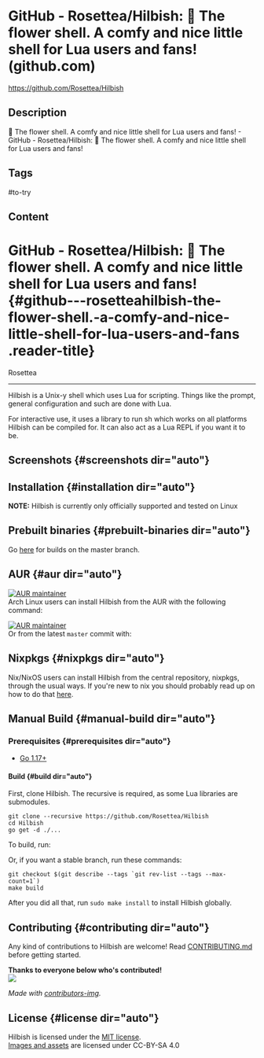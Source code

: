 # GitHub - Rosettea/Hilbish: 🌺 The flower shell. A comfy and nice little shell for Lua users and fans! (github.com)

<https://github.com/Rosettea/Hilbish>

## Description

🌺 The flower shell. A comfy and nice little shell for Lua users and fans! - GitHub - Rosettea/Hilbish: 🌺 The flower shell. A comfy and nice little shell for Lua users and fans!

## Tags

#to-try

## Content

GitHub - Rosettea/Hilbish: 🌺 The flower shell. A comfy and nice little shell for Lua users and fans! {#github---rosetteahilbish-the-flower-shell.-a-comfy-and-nice-little-shell-for-lua-users-and-fans .reader-title}
====================================================================================================

Rosettea

------------------------------------------------------------------------

Hilbish is a Unix-y shell which uses Lua for scripting. Things like the prompt,
general configuration and such are done with Lua.

For interactive use, it uses a library to run sh which works on all
platforms Hilbish can be compiled for. It can also act as a Lua REPL if you want
it to be.

Screenshots {#screenshots dir="auto"}
-----------

Installation {#installation dir="auto"}
------------

**NOTE:** Hilbish is currently only officially supported and tested on Linux

Prebuilt binaries {#prebuilt-binaries dir="auto"}
-----------------

Go [here](https://nightly.link/Rosettea/Hilbish/workflows/build/master) for
builds on the master branch.

AUR {#aur dir="auto"}
---

[![AUR maintainer](https://camo.githubusercontent.com/9fbefe73ff81ee5cdd3ed5b78df2f5f1c9f690d360ab9d5306b90ebb6554b2d1/68747470733a2f2f696d672e736869656c64732e696f2f6175722f6d61696e7461696e65722f68696c626973683f6c6f676f3d617263682d6c696e7578267374796c653d666c61742d737175617265)](https://aur.archlinux.org/packages/hilbish)\
Arch Linux users can install Hilbish from the AUR with the following command:

[![AUR maintainer](https://camo.githubusercontent.com/9fbefe73ff81ee5cdd3ed5b78df2f5f1c9f690d360ab9d5306b90ebb6554b2d1/68747470733a2f2f696d672e736869656c64732e696f2f6175722f6d61696e7461696e65722f68696c626973683f6c6f676f3d617263682d6c696e7578267374796c653d666c61742d737175617265)](https://aur.archlinux.org/packages/hilbish-git)\
Or from the latest `master` commit with:

Nixpkgs {#nixpkgs dir="auto"}
-------

Nix/NixOS users can install Hilbish from the central repository, nixpkgs, through the usual ways.
If you\'re new to nix you should probably read up on how to do that [here](https://nixos.wiki/wiki/Cheatsheet).

Manual Build {#manual-build dir="auto"}
------------

### Prerequisites {#prerequisites dir="auto"}

-   [Go 1.17+](https://go.dev/)

#### Build {#build dir="auto"}

First, clone Hilbish. The recursive is required, as some Lua libraries
are submodules.

    git clone --recursive https://github.com/Rosettea/Hilbish
    cd Hilbish
    go get -d ./...

To build, run:

Or, if you want a stable branch, run these commands:

    git checkout $(git describe --tags `git rev-list --tags --max-count=1`)
    make build

After you did all that, run `sudo make install` to install Hilbish globally.

Contributing {#contributing dir="auto"}
------------

Any kind of contributions to Hilbish are welcome!
Read [CONTRIBUTING.md](https://github.com/Rosettea/Hilbish/blob/master/CONTRIBUTING.md) before getting started.

**Thanks to everyone below who\'s contributed!**\
[![](https://camo.githubusercontent.com/5df09d1dea728ed65b5a0190a75b46ac70fa5660ea1f7c0297ff9d7fca3d2091/68747470733a2f2f636f6e747269622e726f636b732f696d6167653f7265706f3d48696c6269732f48696c62697368)](https://github.com/Hilbis/Hilbish/graphs/contributors)

*Made with [contributors-img](https://contrib.rocks/).*

License {#license dir="auto"}
-------

Hilbish is licensed under the [MIT license](https://github.com/Rosettea/Hilbish/blob/master/LICENSE).\
[Images and assets](https://github.com/Rosettea/Hilbish/blob/master/assets) are licensed under CC-BY-SA 4.0
